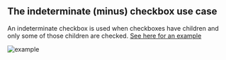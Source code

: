 ## The indeterminate (minus) checkbox use case
An indeterminate checkbox is used when checkboxes have children and only some of those children are checked. [See here for an example](https://css-tricks.com/indeterminate-checkboxes/#article-header-id-0)

![example](https://css-tricks.com/wp-content/uploads/2011/08/indeterminatecheckboxes.png)